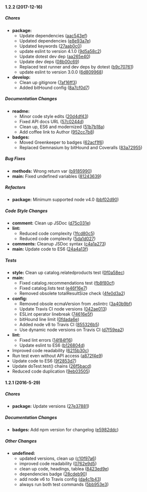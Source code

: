 #### 1.2.2 (2017-12-16)

##### Chores

* **package:**
  * Update dependencies ([aac543ef](https://github.com/fvdm/nodejs-bolcom/commit/aac543efbfae30449db2a57a2efcbfcfc665034a))
  * Updated dependencies ([e8e93a7e](https://github.com/fvdm/nodejs-bolcom/commit/e8e93a7e4dd6829592ed98ecadfbd3f8eeda540d))
  * Updated keywords ([27aab0c0](https://github.com/fvdm/nodejs-bolcom/commit/27aab0c017d0124d1203077053316392ea975ea5))
  * update eslint to version 4.1.0 ([9d5a58c2](https://github.com/fvdm/nodejs-bolcom/commit/9d5a58c22f9a9812667377d75c115a25a8772f0a))
  * Update dotest dev dep ([aa265e40](https://github.com/fvdm/nodejs-bolcom/commit/aa265e40816ae4208b786f585e5f28f931563c5a))
  * Update dev deps ([08b00c69](https://github.com/fvdm/nodejs-bolcom/commit/08b00c696e02479a33c2b09e897ffe83895ddf18))
  * Replaced test runner and dev deps by dotest ([b9c70761](https://github.com/fvdm/nodejs-bolcom/commit/b9c70761926d9e02e9038c3aa0a47bc569f5b709))
  * update eslint to version 3.0.0 ([6d809968](https://github.com/fvdm/nodejs-bolcom/commit/6d8099684a7869e3daf433a3d672d05237c65377))
* **develop:**
  * Clean up gitignore ([7af16ff3](https://github.com/fvdm/nodejs-bolcom/commit/7af16ff3b8557bfb457e5f912628b6a4da6226f4))
  * Added bitHound config ([8a7cf0d7](https://github.com/fvdm/nodejs-bolcom/commit/8a7cf0d716ded9a57a37d9edcab93813b778de7d))

##### Documentation Changes

* **readme:**
  * Minor code style edits ([20d4df43](https://github.com/fvdm/nodejs-bolcom/commit/20d4df4396520b68fb0fbda0a4d86c7a7432be31))
  * Fixed API docs URL ([57c0244d](https://github.com/fvdm/nodejs-bolcom/commit/57c0244d1d13632c676da97144c1023f95091313))
  * Clean up, ES6 and modernized ([51b7b18a](https://github.com/fvdm/nodejs-bolcom/commit/51b7b18a9721e990cba89d086f340b61c66ad854))
  * Add coffee link to Author ([952cc7b8](https://github.com/fvdm/nodejs-bolcom/commit/952cc7b8189bec3d9a4da925e2a4d63d4cee5aae))
* **badges:**
  * Moved Greenkeeper to badges ([62acf1f6](https://github.com/fvdm/nodejs-bolcom/commit/62acf1f6c35b0fd426ddfa2d4c1fdb701e2164ff))
  * Replaced Gemnasium by bitHound and Coveralls ([83a72955](https://github.com/fvdm/nodejs-bolcom/commit/83a7295569c48f63232f3fe8c77565f9aaf395ec))

##### Bug Fixes

* **methods:** Wrong return var ([b9185990](https://github.com/fvdm/nodejs-bolcom/commit/b9185990aa219faa111768d69a41d659de9e1bd6))
* **main:** Fixed undefined variables ([81243639](https://github.com/fvdm/nodejs-bolcom/commit/81243639a683acb7fa643db17cd4550bf6fb1688))

##### Refactors

* **package:** Minimum supported node v4.0 ([bbf02d90](https://github.com/fvdm/nodejs-bolcom/commit/bbf02d90346abf34ced689ab99e61d4de73785c4))

##### Code Style Changes

* **comment:** Clean up JSDoc ([d75c031e](https://github.com/fvdm/nodejs-bolcom/commit/d75c031e94a639b20880f3a05579259dd27c7617))
* **lint:**
  * Reduced code complexity ([1fcd80c5](https://github.com/fvdm/nodejs-bolcom/commit/1fcd80c52ff6bcbb2bbd3b68d55ef5f720d594f6))
  * Reduced code complexity ([5da1d027](https://github.com/fvdm/nodejs-bolcom/commit/5da1d02774c9f93c0bdc34ff316714b9abde0f4c))
* **comments:** Cleanup JSDoc syntax ([c4a1a273](https://github.com/fvdm/nodejs-bolcom/commit/c4a1a27374e3673ea87bf9007f16adf70615e361))
* **main:** Update code to ES6 ([24a4a13f](https://github.com/fvdm/nodejs-bolcom/commit/24a4a13f1d99805174934b1b854300f148836413))

##### Tests

* **style:** Clean up catalog.relatedproducts test ([0f0a58ec](https://github.com/fvdm/nodejs-bolcom/commit/0f0a58ec6521bf17efc5114a1ad736ca14b3b871))
* **main:**
  * Fixed catalog.recommendations test ([fb8f80cf](https://github.com/fvdm/nodejs-bolcom/commit/fb8f80cfe65466d8c8d9f61ffde4db40b45b58c3))
  * Fixed catalog.lists test ([e46f16e7](https://github.com/fvdm/nodejs-bolcom/commit/e46f16e731ccc53e7051f90cfa535a3168c23755))
  * Removed obsolete totalResultSize check ([4fe0d3a2](https://github.com/fvdm/nodejs-bolcom/commit/4fe0d3a2108408e2280f06afa3ca6a7af84e8b3a))
* **config:**
  * Removed obsole ecmaVersion from .eslintrc ([3a40b9bf](https://github.com/fvdm/nodejs-bolcom/commit/3a40b9bf4da0cbc54b792e99e5249cf70f732d8f))
  * Update Travis CI node versions ([042ae013](https://github.com/fvdm/nodejs-bolcom/commit/042ae013080d35dc9c0ce835f9b3c36a6106b84f))
  * ESLint operator linebreak ([74616e5f](https://github.com/fvdm/nodejs-bolcom/commit/74616e5f747290eebf48734c2cb8857507c041ad))
  * bitHound line limit ([0fdada6e](https://github.com/fvdm/nodejs-bolcom/commit/0fdada6e28fcde4c7c57f6cb7e3f34e4b589f81f))
  * Added node v8 to Travis CI ([855326b5](https://github.com/fvdm/nodejs-bolcom/commit/855326b5aa37466080576e18d10316d90ed9519b))
  * Use dynamic node versions on Travis CI ([d7f59ea2](https://github.com/fvdm/nodejs-bolcom/commit/d7f59ea2ea07019e23efe8f76b7393d2b5c8c9d6))
* **lint:**
  * Fixed lint errors ([14f84f16](https://github.com/fvdm/nodejs-bolcom/commit/14f84f1640f991d9458e7239bb1179517830b311))
  * Update eslint to ES6 ([b126804d](https://github.com/fvdm/nodejs-bolcom/commit/b126804dd1a73c7750454c22e5b4b3b82d661edf))
* Improved code readability ([6215b30c](https://github.com/fvdm/nodejs-bolcom/commit/6215b30cc0f73f1b5b76a071ced0db5b174b90d2))
* Run test even without API access ([a872f4e9](https://github.com/fvdm/nodejs-bolcom/commit/a872f4e91efef24df8386277be05c24905f37ae8))
* Update code to ES6 ([9f2853d7](https://github.com/fvdm/nodejs-bolcom/commit/9f2853d7ce74cd3fcd848457d4324f2e49b9a85b))
* Update doTest.test() chains ([26f5bacd](https://github.com/fvdm/nodejs-bolcom/commit/26f5bacd9b88071b68f7530de32adb9eb2d5350e))
* Reduced code duplication ([9eb03505](https://github.com/fvdm/nodejs-bolcom/commit/9eb0350528e457766c4ab04331485f49ab1c7d03))

#### 1.2.1 (2016-5-29)

##### Chores

* **package:** Update versions ([27e37881](https://github.com/fvdm/nodejs-bolcom/commit/27e37881d2abf3511cd72229f46b3a39f2676a5e))

##### Documentation Changes

* **badges:** Add npm version for changelog ([e5982ddc](https://github.com/fvdm/nodejs-bolcom/commit/e5982ddc19db60115ef874289f694a8054d0c744))

##### Other Changes

* **undefined:**
  * updated versions, clean up ([c10f97a6](https://github.com/fvdm/nodejs-bolcom/commit/c10f97a6a493614f3b94c51a072d9ea31b6c5eb7))
  * improved code readability ([0762e9d5](https://github.com/fvdm/nodejs-bolcom/commit/0762e9d554aa4ebc8d291572d08f0cb98239a9e1))
  * clean up code, headings, tablea ([8423ed9e](https://github.com/fvdm/nodejs-bolcom/commit/8423ed9e74d44dc4ce0bd0ee749f267c8269954f))
  * dependencies badge ([28cdeb90](https://github.com/fvdm/nodejs-bolcom/commit/28cdeb90839aadb4bb69743cef907907ed84947b))
  * add node v6 to Travis config ([da4c1b43](https://github.com/fvdm/nodejs-bolcom/commit/da4c1b434487ccc40e2ab785e1b7bff872518167))
  * always run both test commands ([5bb953e3](https://github.com/fvdm/nodejs-bolcom/commit/5bb953e39d1d3cf634f3af2cb154bab2a3a3c98c))

